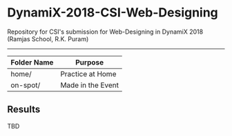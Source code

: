 # DynamiX-2018-CSI-Web-Designing
Repository for CSI's submission for Web-Designing in DynamiX 2018 (Ramjas School, R.K. Puram)

---
| Folder Name | Purpose           |
| ----------- | ----------------- |
| home/       | Practice at Home  |
| on-spot/    | Made in the Event |


## Results
TBD